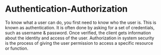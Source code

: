 # Authentication-Authorization

To know what a user can do, you first need to know who the user is. This is known as authentication. It is often done by asking for a set of credentials, such as username & password. Once verified, the client gets information about the identity and access of the user. Authorization in system security is the process of giving the user permission to access a specific resource or function. 
